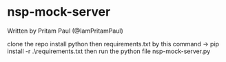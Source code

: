 # nsp-mock-server

Written by Pritam Paul (@IamPritamPaul)

clone the repo
install python
then requirements.txt by this command -> pip install -r .\requirements.txt
then run the python file nsp-mock-server.py
